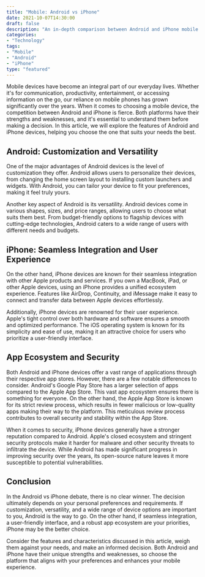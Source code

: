 ```yaml
--- 
title: "Mobile: Android vs iPhone"
date: 2021-10-07T14:30:00
draft: false
description: "An in-depth comparison between Android and iPhone mobile devices, discussing their unique features and helping you make an informed decision."
categories:
- "Technology"
tags:
- "Mobile"
- "Android"
- "iPhone"
type: "featured"
--- 
```


Mobile devices have become an integral part of our everyday lives. Whether it's for communication, productivity, entertainment, or accessing information on the go, our reliance on mobile phones has grown significantly over the years. When it comes to choosing a mobile device, the competition between Android and iPhone is fierce. Both platforms have their strengths and weaknesses, and it's essential to understand them before making a decision. In this article, we will explore the features of Android and iPhone devices, helping you choose the one that suits your needs the best.

## Android: Customization and Versatility

One of the major advantages of Android devices is the level of customization they offer. Android allows users to personalize their devices, from changing the home screen layout to installing custom launchers and widgets. With Android, you can tailor your device to fit your preferences, making it feel truly yours.

Another key aspect of Android is its versatility. Android devices come in various shapes, sizes, and price ranges, allowing users to choose what suits them best. From budget-friendly options to flagship devices with cutting-edge technologies, Android caters to a wide range of users with different needs and budgets.

## iPhone: Seamless Integration and User Experience

On the other hand, iPhone devices are known for their seamless integration with other Apple products and services. If you own a MacBook, iPad, or other Apple devices, using an iPhone provides a unified ecosystem experience. Features like AirDrop, Continuity, and iMessage make it easy to connect and transfer data between Apple devices effortlessly.

Additionally, iPhone devices are renowned for their user experience. Apple's tight control over both hardware and software ensures a smooth and optimized performance. The iOS operating system is known for its simplicity and ease of use, making it an attractive choice for users who prioritize a user-friendly interface.

## App Ecosystem and Security

Both Android and iPhone devices offer a vast range of applications through their respective app stores. However, there are a few notable differences to consider. Android's Google Play Store has a larger selection of apps compared to the Apple App Store. This vast app ecosystem ensures there is something for everyone. On the other hand, the Apple App Store is known for its strict review process, which results in fewer malicious or low-quality apps making their way to the platform. This meticulous review process contributes to overall security and stability within the App Store.

When it comes to security, iPhone devices generally have a stronger reputation compared to Android. Apple's closed ecosystem and stringent security protocols make it harder for malware and other security threats to infiltrate the device. While Android has made significant progress in improving security over the years, its open-source nature leaves it more susceptible to potential vulnerabilities.

## Conclusion

In the Android vs iPhone debate, there is no clear winner. The decision ultimately depends on your personal preferences and requirements. If customization, versatility, and a wide range of device options are important to you, Android is the way to go. On the other hand, if seamless integration, a user-friendly interface, and a robust app ecosystem are your priorities, iPhone may be the better choice.

Consider the features and characteristics discussed in this article, weigh them against your needs, and make an informed decision. Both Android and iPhone have their unique strengths and weaknesses, so choose the platform that aligns with your preferences and enhances your mobile experience.
